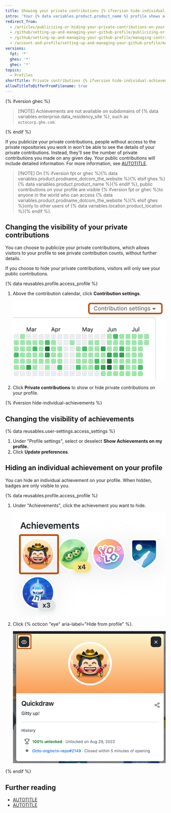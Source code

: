 ```yaml
---
title: Showing your private contributions {% ifversion hide-individual-achievements %}and achievements {% endif %}on your profile
intro: 'Your {% data variables.product.product_name %} profile shows a graph of your repository contributions over the past year. You can choose to show anonymized activity from private and internal repositories in addition to the activity from public repositories.'
redirect_from:
  - /articles/publicizing-or-hiding-your-private-contributions-on-your-profile
  - /github/setting-up-and-managing-your-github-profile/publicizing-or-hiding-your-private-contributions-on-your-profile
  - /github/setting-up-and-managing-your-github-profile/managing-contribution-graphs-on-your-profile/publicizing-or-hiding-your-private-contributions-on-your-profile
  - /account-and-profile/setting-up-and-managing-your-github-profile/managing-contribution-graphs-on-your-profile/publicizing-or-hiding-your-private-contributions-on-your-profile
versions:
  fpt: '*'
  ghes: '*'
  ghec: '*'
topics:
  - Profiles
shortTitle: Private contributions {% ifversion hide-individual-achievements %}and achievements{% endif %}
allowTitleToDifferFromFilename: true
---
```


{% ifversion ghec %}

>[!NOTE] Achievements are not available on subdomains of {% data variables.enterprise.data_residency_site %}, such as `octocorp.ghe.com`.

{% endif %}

If you publicize your private contributions, people without access to the private repositories you work in won't be able to see the details of your private contributions. Instead, they'll see the number of private contributions you made on any given day. Your public contributions will include detailed information. For more information, see [AUTOTITLE](/account-and-profile/setting-up-and-managing-your-github-profile/managing-contribution-settings-on-your-profile/viewing-contributions-on-your-profile).

>[!NOTE] On {% ifversion fpt or ghec %}{% data variables.product.prodname_dotcom_the_website %}{% elsif ghes %}{% data variables.product.product_name %}{% endif %}, public contributions on your profile are visible {% ifversion fpt or ghec %}to anyone in the world who can access {% data variables.product.prodname_dotcom_the_website %}{% elsif ghes %}only to other users of {% data variables.location.product_location %}{% endif %}.

## Changing the visibility of your private contributions

You can choose to publicize your private contributions, which allows visitors to your profile to see private contribution counts, without further details.

If you choose to hide your private contributions, visitors will only see your public contributions.

{% data reusables.profile.access_profile %}
1. Above the contribution calendar, click **Contribution settings**.

   ![Screenshot of the "Contribution settings" link, highlighted with a dark orange outline.](/assets/images/help/profile/contribution-settings.png)

1. Click **Private contributions** to show or hide private contributions on your profile.

{% ifversion hide-individual-achievements %}

## Changing the visibility of achievements

{% data reusables.user-settings.access_settings %}
1. Under "Profile settings", select or deselect **Show Achievements on my profile.**
1. Click **Update preferences**.

## Hiding an individual achievement on your profile

You can hide an individual achievement on your profile. When hidden, badges are only visible to you.

{% data reusables.profile.access_profile %}
1. Under "Achievements", click the achievement you want to hide.

   ![Screenshot of the "Achievements" section of a user profile. A badge with a cowboy image is highlighted with a dark orange outline.](/assets/images/help/profile/achievements-on-profile.png)

1. Click {% octicon "eye" aria-label="Hide from profile" %}.

   ![Screenshot of an achievement. An open eye icon is highlighted with a dark orange outline.](/assets/images/help/profile/achievements-detail-view.png)

{% endif %}

## Further reading

* [AUTOTITLE](/account-and-profile/setting-up-and-managing-your-github-profile/managing-contribution-settings-on-your-profile/viewing-contributions-on-your-profile)
* [AUTOTITLE](/account-and-profile/setting-up-and-managing-your-github-profile/managing-contribution-settings-on-your-profile/why-are-my-contributions-not-showing-up-on-my-profile)
